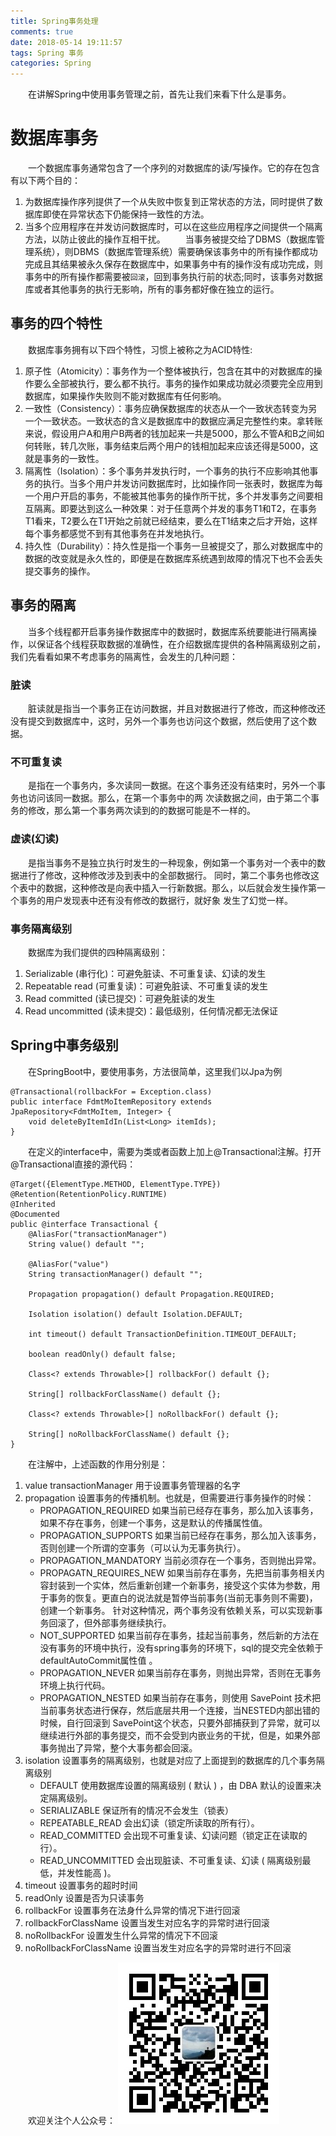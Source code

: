 ```yaml
---
title: Spring事务处理
comments: true
date: 2018-05-14 19:11:57
tags: Spring 事务
categories: Spring
---
```


&emsp;&emsp;在讲解Spring中使用事务管理之前，首先让我们来看下什么是事务。

# 数据库事务
&emsp;&emsp;一个数据库事务通常包含了一个序列的对数据库的读/写操作。它的存在包含有以下两个目的：
1. 为数据库操作序列提供了一个从失败中恢复到正常状态的方法，同时提供了数据库即使在异常状态下仍能保持一致性的方法。
2. 当多个应用程序在并发访问数据库时，可以在这些应用程序之间提供一个隔离方法，以防止彼此的操作互相干扰。
&emsp;&emsp;当事务被提交给了DBMS（数据库管理系统），则DBMS（数据库管理系统）需要确保该事务中的所有操作都成功完成且其结果被永久保存在数据库中，如果事务中有的操作没有成功完成，则事务中的所有操作都需要被``回滚``，回到事务执行前的状态;同时，该事务对数据库或者其他事务的执行无影响，所有的事务都好像在独立的运行。

## 事务的四个特性
&emsp;&emsp;数据库事务拥有以下四个特性，习惯上被称之为ACID特性:
1. 原子性（Atomicity）：事务作为一个整体被执行，包含在其中的对数据库的操作要么全部被执行，要么都不执行。事务的操作如果成功就必须要完全应用到数据库，如果操作失败则不能对数据库有任何影响。
2. 一致性（Consistency）：事务应确保数据库的状态从一个一致状态转变为另一个一致状态。一致状态的含义是数据库中的数据应满足完整性约束。拿转账来说，假设用户A和用户B两者的钱加起来一共是5000，那么不管A和B之间如何转账，转几次账，事务结束后两个用户的钱相加起来应该还得是5000，这就是事务的一致性。
3. 隔离性（Isolation）：多个事务并发执行时，一个事务的执行不应影响其他事务的执行。当多个用户并发访问数据库时，比如操作同一张表时，数据库为每一个用户开启的事务，不能被其他事务的操作所干扰，多个并发事务之间要相互隔离。即要达到这么一种效果：对于任意两个并发的事务T1和T2，在事务T1看来，T2要么在T1开始之前就已经结束，要么在T1结束之后才开始，这样每个事务都感觉不到有其他事务在并发地执行。
4. 持久性（Durability）：持久性是指一个事务一旦被提交了，那么对数据库中的数据的改变就是永久性的，即便是在数据库系统遇到故障的情况下也不会丢失提交事务的操作。


## 事务的隔离
&emsp;&emsp;当多个线程都开启事务操作数据库中的数据时，数据库系统要能进行隔离操作，以保证各个线程获取数据的准确性，在介绍数据库提供的各种隔离级别之前，我们先看看如果不考虑事务的隔离性，会发生的几种问题：
### 脏读
&emsp;&emsp;脏读就是指当一个事务正在访问数据，并且对数据进行了修改，而这种修改还没有提交到数据库中，这时，另外一个事务也访问这个数据，然后使用了这个数据。
### 不可重复读
&emsp;&emsp;是指在一个事务内，多次读同一数据。在这个事务还没有结束时，另外一个事务也访问该同一数据。那么，在第一个事务中的两 次读数据之间，由于第二个事务的修改，那么第一个事务两次读到的的数据可能是不一样的。
### 虚读(幻读)
&emsp;&emsp;是指当事务不是独立执行时发生的一种现象，例如第一个事务对一个表中的数据进行了修改，这种修改涉及到表中的全部数据行。 同时，第二个事务也修改这个表中的数据，这种修改是向表中插入一行新数据。那么，以后就会发生操作第一个事务的用户发现表中还有没有修改的数据行，就好象 发生了幻觉一样。
### 事务隔离级别
&emsp;&emsp;数据库为我们提供的四种隔离级别：
1. Serializable (串行化)：可避免脏读、不可重复读、幻读的发生
2. Repeatable read (可重复读)：可避免脏读、不可重复读的发生
3. Read committed (读已提交)：可避免脏读的发生
4. Read uncommitted (读未提交)：最低级别，任何情况都无法保证

## Spring中事务级别
&emsp;&emsp;在SpringBoot中，要使用事务，方法很简单，这里我们以Jpa为例
```
@Transactional(rollbackFor = Exception.class)
public interface FdmtMoItemRepository extends JpaRepository<FdmtMoItem, Integer> {
    void deleteByItemIdIn(List<Long> itemIds);
}
```
&emsp;&emsp;在定义的interface中，需要为类或者函数上加上@Transactional注解。打开@Transactional直接的源代码：
```
@Target({ElementType.METHOD, ElementType.TYPE})
@Retention(RetentionPolicy.RUNTIME)
@Inherited
@Documented
public @interface Transactional {
    @AliasFor("transactionManager")
	String value() default "";

    @AliasFor("value")
	String transactionManager() default "";

    Propagation propagation() default Propagation.REQUIRED;

    Isolation isolation() default Isolation.DEFAULT;

    int timeout() default TransactionDefinition.TIMEOUT_DEFAULT;

    boolean readOnly() default false;

    Class<? extends Throwable>[] rollbackFor() default {};

    String[] rollbackForClassName() default {};

    Class<? extends Throwable>[] noRollbackFor() default {};

    String[] noRollbackForClassName() default {};
}
```
&emsp;&emsp;在注解中，上述函数的作用分别是：
1. value transactionManager 用于设置事务管理器的名字
2. propagation 设置事务的传播机制。也就是，但需要进行事务操作的时候：
    +  PROPAGATION_REQUIRED 如果当前已经存在事务，那么加入该事务，如果不存在事务，创建一个事务，这是默认的传播属性值。
    +  PROPAGATION_SUPPORTS 如果当前已经存在事务，那么加入该事务，否则创建一个所谓的空事务（可以认为无事务执行）。
    +  PROPAGATION_MANDATORY 当前必须存在一个事务，否则抛出异常。
    +  PROPAGATN_REQUIRES_NEW 如果当前存在事务，先把当前事务相关内容封装到一个实体，然后重新创建一个新事务，接受这个实体为参数，用于事务的恢复。更直白的说法就是暂停当前事务(当前无事务则不需要)，创建一个新事务。 针对这种情况，两个事务没有依赖关系，可以实现新事务回滚了，但外部事务继续执行。
    +  NOT_SUPPORTED 如果当前存在事务，挂起当前事务，然后新的方法在没有事务的环境中执行，没有spring事务的环境下，sql的提交完全依赖于 defaultAutoCommit属性值 。
    +  PROPAGATION_NEVER 如果当前存在事务，则抛出异常，否则在无事务环境上执行代码。
    +  PROPAGATION_NESTED 如果当前存在事务，则使用 SavePoint 技术把当前事务状态进行保存，然后底层共用一个连接，当NESTED内部出错的时候，自行回滚到 SavePoint这个状态，只要外部捕获到了异常，就可以继续进行外部的事务提交，而不会受到内嵌业务的干扰，但是，如果外部事务抛出了异常，整个大事务都会回滚。
3. isolation  设置事务的隔离级别，也就是对应了上面提到的数据库的几个事务隔离级别
    + DEFAULT 使用数据库设置的隔离级别 ( 默认 ) ，由 DBA 默认的设置来决定隔离级别。
    + SERIALIZABLE 保证所有的情况不会发生（锁表）
    + REPEATABLE_READ 会出幻读（锁定所读取的所有行）。
    + READ_COMMITTED  会出现不可重复读、幻读问题（锁定正在读取的行）。
    + READ_UNCOMMITTED 会出现脏读、不可重复读、幻读 ( 隔离级别最低，并发性能高 )。
1. timeout 设置事务的超时时间
2. readOnly 设置是否为只读事务
3. rollbackFor 设置事务在法身什么异常的情况下进行回滚
4. rollbackForClassName 设置当发生对应名字的异常时进行回滚
5. noRollbackFor 设置发生什么异常的情况下不回滚
6. noRollbackForClassName 设置当发生对应名字的异常时进行不回滚

&emsp;&emsp;欢迎关注个人公众号：
![个人公号](./个人公号.jpg)